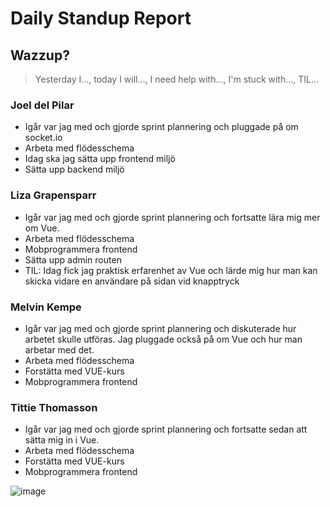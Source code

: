 # Daily Standup Report

## Wazzup?
> Yesterday I…, today I will…, I need help with…, I'm stuck with…, TIL…

### Joel del Pilar
- Igår var jag med och gjorde sprint plannering och pluggade på om socket.io
- Arbeta med flödesschema
- Idag ska jag sätta upp frontend miljö
- Sätta upp backend miljö

### Liza Grapensparr
- Igår var jag med och gjorde sprint plannering och fortsatte lära mig mer om Vue.
- Arbeta med flödesschema
- Mobprogrammera frontend 
- Sätta upp admin routen
- TIL: Idag fick jag praktisk erfarenhet av Vue och lärde mig hur man kan skicka vidare en användare på sidan vid knapptryck

### Melvin Kempe
- Igår var jag med och gjorde sprint plannering och diskuterade hur arbetet skulle utföras. Jag pluggade också på om Vue och hur man arbetar med det. 
- Arbeta med flödesschema
- Forstätta med VUE-kurs
- Mobprogrammera frontend 

### Tittie Thomasson
- Igår var jag med och gjorde sprint plannering och fortsatte sedan att sätta mig in i Vue.
- Arbeta med flödesschema
- Forstätta med VUE-kurs
- Mobprogrammera frontend


![image](https://user-images.githubusercontent.com/71075458/236216313-1d1bf743-02c9-4439-8702-8a1a5a5cd8ce.png)

